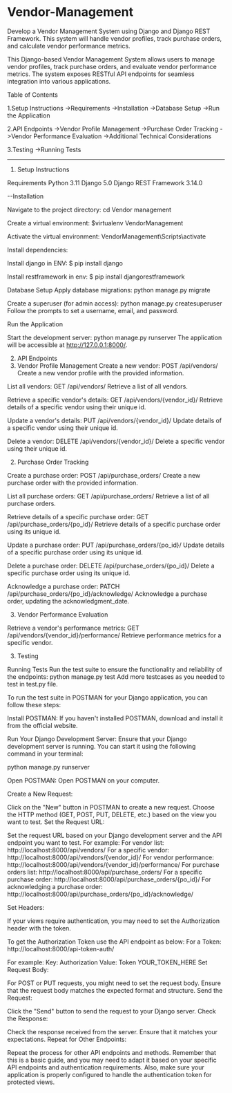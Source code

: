 # Vendor-Management
Develop a Vendor Management System using Django and Django REST Framework. This system will handle vendor profiles, track purchase orders, and calculate vendor performance metrics.

This Django-based Vendor Management System allows users to manage vendor profiles, track purchase orders, and evaluate vendor performance metrics. The system exposes RESTful API endpoints for seamless integration into various applications.

Table of Contents

1.Setup Instructions
->Requirements
->Installation
->Database Setup
->Run the Application

2.API Endpoints
->Vendor Profile Management
->Purchase Order Tracking
->Vendor Performance Evaluation
->Additional Technical Considerations

3.Testing
->Running Tests


-----------------------------------------------


1. Setup Instructions

Requirements
Python 3.11
Django 5.0
Django REST Framework 3.14.0

--Installation

Navigate to the project directory:
cd Vendor management

Create a virtual environment:
$virtualenv VendorManagement

Activate the virtual environment:
VendorManagement\Scripts\activate

Install dependencies:

Install django in ENV:
$ pip install django

Install restframework in env:
$ pip install djangorestframework

Database Setup
Apply database migrations:
python manage.py migrate

Create a superuser (for admin access):
python manage.py createsuperuser
Follow the prompts to set a username, email, and password.

Run the Application

Start the development server:
python manage.py runserver
The application will be accessible at http://127.0.0.1:8000/.



2. API Endpoints
1. Vendor Profile Management
Create a new vendor:
POST /api/vendors/
Create a new vendor profile with the provided information.

List all vendors:
GET /api/vendors/
Retrieve a list of all vendors.

Retrieve a specific vendor's details:
GET /api/vendors/{vendor_id}/
Retrieve details of a specific vendor using their unique id.

Update a vendor's details:
PUT /api/vendors/{vendor_id}/
Update details of a specific vendor using their unique id.

Delete a vendor:
DELETE /api/vendors/{vendor_id}/
Delete a specific vendor using their unique id.

2. Purchase Order Tracking

Create a purchase order:
POST /api/purchase_orders/
Create a new purchase order with the provided information.

List all purchase orders:
GET /api/purchase_orders/
Retrieve a list of all purchase orders.

Retrieve details of a specific purchase order:
GET /api/purchase_orders/{po_id}/
Retrieve details of a specific purchase order using its unique id.

Update a purchase order:
PUT /api/purchase_orders/{po_id}/
Update details of a specific purchase order using its unique id.

Delete a purchase order:
DELETE /api/purchase_orders/{po_id}/
Delete a specific purchase order using its unique id.

Acknowledge a purchase order:
PATCH /api/purchase_orders/{po_id}/acknowledge/
Acknowledge a purchase order, updating the acknowledgment_date.

3. Vendor Performance Evaluation

Retrieve a vendor's performance metrics:
GET /api/vendors/{vendor_id}/performance/
Retrieve performance metrics for a specific vendor.

3. Testing

Running Tests
Run the test suite to ensure the functionality and reliability of the endpoints:
python manage.py test
Add more testcases as you needed to test in test.py file.

To run the test suite in POSTMAN for your Django application, you can follow these steps:

Install POSTMAN:
If you haven't installed POSTMAN, download and install it from the official website.

Run Your Django Development Server:
Ensure that your Django development server is running. You can start it using the following command in your terminal:

python manage.py runserver

Open POSTMAN:
Open POSTMAN on your computer.

Create a New Request:

Click on the "New" button in POSTMAN to create a new request.
Choose the HTTP method (GET, POST, PUT, DELETE, etc.) based on the view you want to test.
Set the Request URL:

Set the request URL based on your Django development server and the API endpoint you want to test. For example:
For vendor list: http://localhost:8000/api/vendors/
For a specific vendor: http://localhost:8000/api/vendors/{vendor_id}/
For vendor performance: http://localhost:8000/api/vendors/{vendor_id}/performance/
For purchase orders list: http://localhost:8000/api/purchase_orders/
For a specific purchase order: http://localhost:8000/api/purchase_orders/{po_id}/
For acknowledging a purchase order: http://localhost:8000/api/purchase_orders/{po_id}/acknowledge/

Set Headers:

If your views require authentication, you may need to set the Authorization header with the token.

To get the Authorization Token use the API endpoint as below:
For a Token: http://localhost:8000/api-token-auth/

For example:
Key: Authorization
Value: Token YOUR_TOKEN_HERE
Set Request Body:

For POST or PUT requests, you might need to set the request body. Ensure that the request body matches the expected format and structure.
Send the Request:

Click the "Send" button to send the request to your Django server.
Check the Response:

Check the response received from the server. Ensure that it matches your expectations.
Repeat for Other Endpoints:

Repeat the process for other API endpoints and methods.
Remember that this is a basic guide, and you may need to adapt it based on your specific API endpoints and authentication requirements. Also, make sure your application is properly configured to handle the authentication token for protected views.
